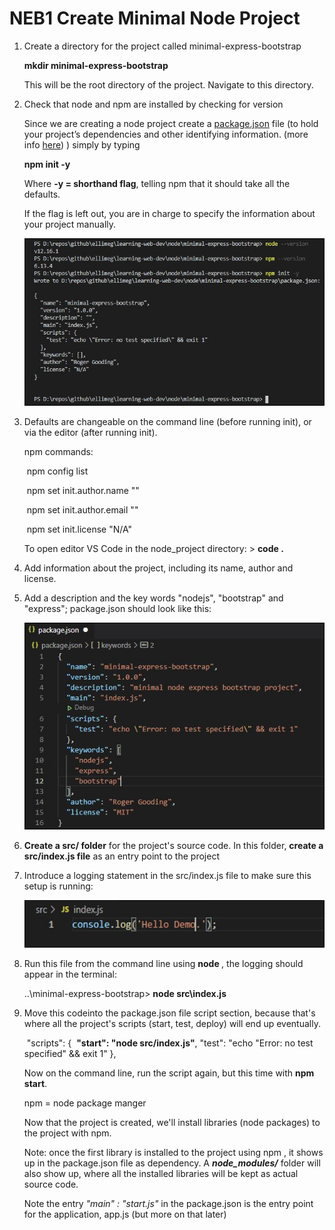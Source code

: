 # **NEB1 Create Minimal Node Project**

1. Create a directory for the project called minimal-express-bootstrap 

   **mkdir minimal-express-bootstrap**

   This will be the root directory of the project. Navigate to this directory.

2. Check that node and  npm are installed by checking for version 

   Since we are creating a node project create a [package.json](https://docs.npmjs.com/files/package.json) file (to hold your project’s dependencies and other identifying information. (more info [here](https://nodejs.dev/learn/the-package-json-guide)) ) simply by typing

   **npm init -y**  

   Where **-y = shorthand flag**, telling npm that it should take all the defaults. 

   If the flag is left out, you are in charge to specify the information about your project manually.

   ![neb1.1](.\images\neb\neb1.1.JPG)

3. Defaults are changeable on the command line (before running init), or via the editor (after running init).

   npm commands:

   ​		npm config list

   ​		npm set init.author.name "<your name>"

   ​		npm set init.author.email "<your email>"

   ​		npm set init.license "N/A"

   To open editor VS Code in the node_project directory:  > **code .**

4. Add information about the project, including its name, author and license. 

5. Add a description and the key words     "nodejs", "bootstrap" and "express"; package.json should look like this:	

   ![neb1.2](.\images\neb\neb1.2.JPG)

5. **Create a src/ folder** for the project's source code. 
   In this folder, **create a src/index.js file** as an entry point to the project

6. Introduce a logging statement  in the src/index.js file to make sure this setup is running:

   ![neb1.3](.\images\neb\neb1.3.JPG)

7. Run this file from the command line using **node <path to file>**, the logging should appear in the terminal:

   ..\minimal-express-bootstrap> **node src\index.js**

8. Move this codeinto the package.json file script section, 
   because that's where all the project's scripts (start, test, deploy) will end up eventually.

   ​	"scripts": {
   ​			**"start": "node src/index.js"**,
   ​			 "test": "echo \"Error: no test specified\" && exit 1"
    	},

   Now on the command line, run the script again, but this time with **npm start**. 

   npm = node package manger

   Now that the project is created, we'll install libraries (node packages) to the project with npm. 

   Note: once the first library is installed to the project using npm , it shows up in the package.json file as dependency.
   A ***node_modules/*** folder will also show up, where all the installed libraries will be kept as actual source code. 

   Note the entry *"main" : "start.js"* in the package.json is the  entry point for the application, app.js (but more on that later)